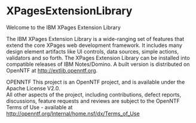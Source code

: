 XPagesExtensionLibrary
=======================

Welcome to the IBM XPages Extension Library

The IBM XPages Extension Library is a wide-ranging set of features that extend the core XPages web development framework. It includes many design element artifacts like UI controls, data sources, simple actions, validators and so forth. The XPages Extension Library can be installed into compatible releases of IBM Notes/Domino. A built version is distributed on OpenNTF at http://extlib.openntf.org. 

OPENNTF
    This project is an OpenNTF project, and is available under the Apache License V2.0.  
    All other aspects of the project, including contributions, defect reports, discussions, 
    feature requests and reviews are subject to the OpenNTF Terms of Use - available at 
    http://openntf.org/Internal/home.nsf/dx/Terms_of_Use
